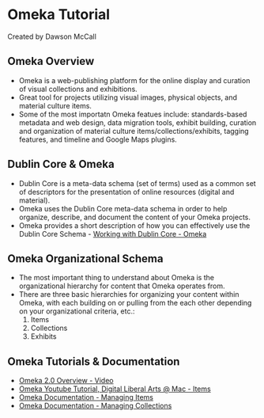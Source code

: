 # Omeka Tutorial
Created by Dawson McCall

## Omeka Overview
* Omeka is a web-publishing platform for the online display and curation of visual collections and exhibitions.
* Great tool for projects utilizing visual images, physical objects, and material culture items.
* Some of the most importatn Omeka featues include: standards-based metadata and web design, data migration tools, exhibit building, curation and organization of material culture items/collections/exhibits, tagging features, and timeline and Google Maps plugins.

## Dublin Core & Omeka 
* Dublin Core is a meta-data schema (set of terms) used as a common set of descriptors for the presentation of online resources (digital and material).
* Omeka uses the Dublin Core meta-data schema in order to help organize, describe, and document the content of your Omeka projects.
* Omeka provides a short description of how you can effectively use the Dublin Core Schema - [Working with Dublin Core - Omeka](http://omeka.org/codex/Working_with_Dublin_Core)

## Omeka Organizational Schema
* The most important thing to understand about Omeka is the organizational hierarchy for content that Omeka operates from.
* There are three basic hierarchies for organizing your content within Omeka, with each building on or pulling from the each other depending on your organizational criteria, etc.:
  1. Items
  2. Collections
  3. Exhibits

## Omeka Tutorials & Documentation
- [Omeka 2.0 Overview - Video](https://vimeo.com/55973380)
- [Omeka Youtube Tutorial, Digital Liberal Arts @ Mac - Items](https://www.youtube.com/watch?v=R9DlnSIYdCU)
- [Omeka Documentation - Managing Items](http://omeka.org/codex/Managing_Items_2.0)
- [Omeka Documentation - Managing Collections](http://omeka.org/codex/Managing_Collections_2.0)
